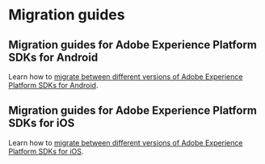 # Migration guides

## Migration guides for Adobe Experience Platform SDKs for Android

Learn how to [migrate between different versions of Adobe Experience Platform SDKs for Android](./android/index.md).

## Migration guides for Adobe Experience Platform SDKs for iOS

Learn how to [migrate between different versions of Adobe Experience Platform SDKs for iOS](./ios/index.md).
